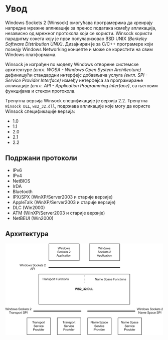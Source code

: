 # Увод

Windows Sockets 2 (Winsock) омогућава програмерима да креирају напредне мрежне
апликације за пренос података између апликација, независно од мрежног протокола
који се користи. Winsock користи парадигму сокета коју је први популаризовао
BSD UNIX *(Berkeley Software Distribution UNIX)*. Дизајниран је за C/C++
програмере који познају Windows Networking концепте и може се користити на свим
Windows платформама.

Winsock је изграђен по моделу Windows отворене системске архитектуре
*(енгл. WOSA - Windows Open System Architecture)* дефинишући стандардни
интерфејс добављача услуга *(енгл. SPI - Service Provider Interface)* између
интерфејса за програмирање апликације *(енгл. API - Application Programming
Interface)*, са његовим функцијама и стеком протокола.

Тренутна верзија Winsock спецификације је верзија 2.2. Тренутна `Winsock DLL`,
`ws2_32.dll`, подржава апликације које могу да користе Winsock спецификације
верзија:

- 1.0
- 1.1
- 2.0
- 2.1
- 2.2

## Подржани протоколи

- IPv6
- IPv4
- NetBIOS
- IrDA
- Bluetooth
- IPX/SPX (WinXP/Server2003 и старије верзије)
- AppleTalk (WinXP/Server2003 и старије верзије)
- DLC (Win2000)
- ATM (WinXP/Server2003 и старије верзије)
- NetBEUI (Win2000)

## Архитектура

![Winsock Architecture](images/architecture.png)
